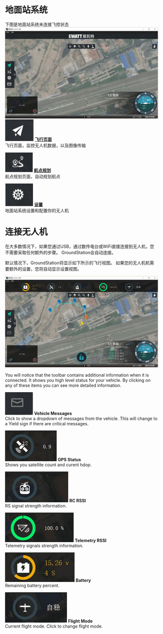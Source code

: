 # 地面站系统
下图是地面站系统未连接飞控状态
<br>
![](BootToFly.jpg)
<br>
![](FlyViewButton.jpg) **[飞行页面](../FlyView/FlyView.md)**
<br>飞行页面，监控无人机数据，以及图像传输

![](PlanViewButton.jpg) **[航点规划](../PlanView/PlanView.md)**
<br>航点规划页面，自动规划航点

![](SetupViewButton.jpg) **[设置](../SetupView/SetupView.md)**
<br>地面站系统设置和配置你的无人机

# 连接无人机
在大多数情况下，如果您通过USB，通过数传电台或WiFi直接连接到无人机，您不需要采取任何额外的步骤。 GroundStation会自动连接。

默认情况下，GroundStation将显示如下所示的飞行视图。 如果您的无人机机需要额外的设置，您将自动显示设置视图。
<br>


![](ConnectedVehicle.jpg)
<br>

You will notice that the toolbar contains additional information when it is connected. It shows you high level status for your vehicle. By clicking on any of these items you can see more detailed information. 

![](MessageToolbar.jpg) **Vehicle Messages**
<br>Click to show a dropdown of messages from the vehicle. This will change to a Yield sign if there are critical messages.

![](GPSToolbar.jpg) **GPS Status**
<br>Shows you satellite count and curent hdop.

![](RCToolbar.jpg) **RC RSSI** 
<br>RS signal strength information.

![](TelemetryToolbar.jpg) **Telemetry RSSI**
<br>Telemetry signals strength information.

![](BatteryToolbar.jpg) **Battery**
<br>Remaining battery percent.

![](FlightModeToolbar.jpg) **Flight Mode**
<br>Current flight mode. Click to change flight mode.
